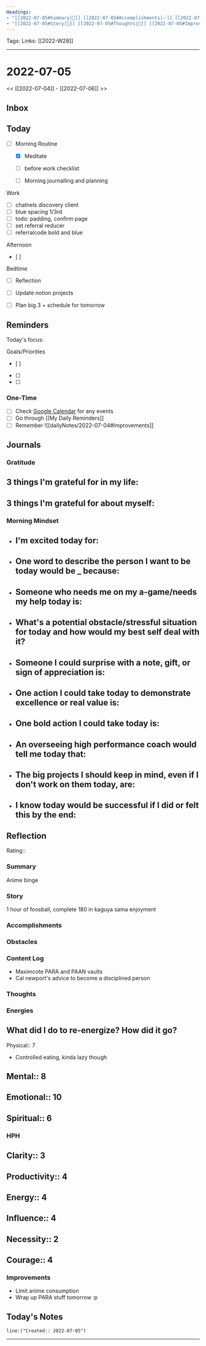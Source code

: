 ```yaml
---
Headings:
- "[[2022-07-05#Summary|📝]] [[2022-07-05#Accomplishments|✅]] [[2022-07-05#Gratitude|🙏]] [[2022-07-05#Content Log|📚]]"
- "[[2022-07-05#Story|🌟]] [[2022-07-05#Thoughts|💭]] [[2022-07-05#Improvements|💪]] [[2022-07-05#Obstacles|🚧]]"
---
```

Tags:
Links: [[2022-W28]]
___
# 2022-07-05
<< [[2022-07-04]] - [[2022-07-06]] >>
## Inbox
## Today
- [ ] Morning Routine
	- [x] Meditate
	- [ ] before work checklist
	- [ ] Morning journalling and planning


Work
- [ ] chatnels discovery client
- [ ] blue spacing 1/3rd
- [ ] todo: padding, confirm page
- [ ] set referral reducer
- [ ] referralcode bold and blue

Afternoon
- [ ] 

Bedtime
- [ ] Reflection
- [ ] Update notion projects
- [ ] Plan big 3 + schedule for tomorrow






## Reminders
Today's focus: 

Goals/Priorities
- [ ] 
- [ ] 
- [ ] 

### One-Time
- [ ] Check [Google Calendar](https://calendar.google.com/calendar/u/0/r/week?opentasks=1) for any events
- [ ] Go through [[My Daily Reminders]]
- [ ] Remember
![[dailyNotes/2022-07-04#Improvements]]
## Journals
### Gratitude
**3 things I'm grateful for in my life:**
- 

**3 things I'm grateful for about myself:**
- 
### Morning Mindset
- **I'm excited today for:**
	- 
- **One word to describe the person I want to be today would be _ because:**
	- 
- **Someone who needs me on my a-game/needs my help today is:**
	- 
- **What's a potential obstacle/stressful situation for today and how would my best self deal with it?**
	- 
- **Someone I could surprise with a note, gift, or sign of appreciation is:**
	- 
- **One action I could take today to demonstrate excellence or real value is:**
	- 
- **One bold action I could take today is:**
	- 
- **An overseeing high performance coach would tell me today that:**
	- 
- **The big projects I should keep in mind, even if I don't work on them today, are:**
	- 
- **I know today would be successful if I did or felt this by the end:** 
	- 
## Reflection
Rating::
### Summary
Anime binge
### Story
1 hour of foosball, complete 180 in kaguya sama enjoyment


### Accomplishments

### Obstacles

### Content Log
- Maximcote PARA and PAAN vaults
- Cal newport's advice to become a disciplined person
### Thoughts

### Energies
**What did I do to re-energize? How did it go?**
- 

Physical:: 7
- Controlled eating, kinda lazy though

Mental:: 8
- 

Emotional:: 10
- 

Spiritual:: 6
- 

### HPH
Clarity:: 3
- 

Productivity:: 4
- 

Energy:: 4
- 

Influence:: 4
- 

Necessity:: 2
- 

Courage:: 4
- 

### Improvements
- Limit anime consumption
- Wrap up PARA stuff tomorrow :p
## Today's Notes

```query
line:("Created:: 2022-07-05")
```
___